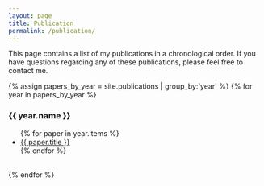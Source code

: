 ```yaml
---
layout: page
title: Publication
permalink: /publication/
---
```


This page contains a list of my publications in a chronological order.
If you have questions regarding any of these publications, please feel free to contact me.

{% assign papers_by_year = site.publications | group_by:'year' %}
{% for year in papers_by_year %}
  <h3>{{ year.name }}</h3>
  <ul>
    {% for paper in year.items %}
    <li>
      <a href="{{ paper.url }}">
        {{ paper.title }}
      </a>
    </li>
    {% endfor %}
  </ul><br>
{% endfor %}

